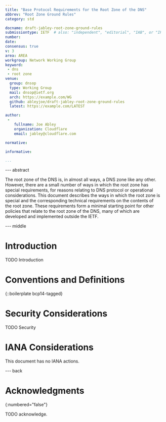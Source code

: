 ```yaml
---
title: "Base Protocol Requirements for the Root Zone of the DNS"
abbrev: "Root Zone Ground Rules"
category: std

docname: draft-jabley-root-zone-ground-rules
submissiontype: IETF  # also: "independent", "editorial", "IAB", or "IRTF"
number:
date:
consensus: true
v: 3
area: AREA
workgroup: Network Working Group
keyword:
 - dns
 - root zone
venue:
  group: dnsop
  type: Working Group
  mail: dnsop@ietf.org
  arch: https://example.com/WG
  github: ableyjoe/draft-jabley-root-zone-ground-rules
  latest: https://example.com/LATEST

author:
 -
    fullname: Joe Abley
    organization: Cloudflare
    email: jabley@cloudflare.com

normative:

informative:

...
```


--- abstract

The root zone of the DNS is, in almost all ways, a DNS zone like
any other.  However, there are a small number of ways in which the
root zone has special requirements, for reasons relating to DNS
protocol or operational considerations.  This document describes
the ways in which the root zone is special and the corresponding
technical requirements on the contents of the root zone. These
requirements form a minimal starting point for other policies that
relate to the root zone of the DNS, many of which are developed and
implemented outside the IETF.

--- middle

# Introduction

TODO Introduction


# Conventions and Definitions

{::boilerplate bcp14-tagged}


# Security Considerations

TODO Security


# IANA Considerations

This document has no IANA actions.


--- back

# Acknowledgments
{:numbered="false"}

TODO acknowledge.
